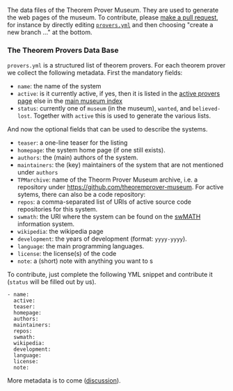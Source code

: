 The data files of the Theorem Prover Museum. They are used to generate the web pages of
the museum. To contribute, please
[make a pull request](https://help.github.com/articles/using-pull-requests), for instance
by directly editing [`provers.yml`](provers.yml) and then choosing "create a new branch
..." at the bottom.

### The Theorem Provers Data Base
`provers.yml` is a structured list of theorem provers. For each theorem prover we collect
the following metadata.  First the mandatory fields:

* `name`: the name of the system
* `active`: is it currently active, if yes, then it is listed in the [active provers page](/active/) else in the [main museum index](/)
* `status`: currently one of `museum` (in the museum), `wanted`, and `believed-lost`. Together with  `active` this is used to generate the various lists.

And now the optional fields that can be used to describe the systems.

* `teaser`: a one-line teaser for the listing 
* `homepage`: the system home page (if one still exists).
* `authors`:  the (main) authors of the system.
* `maintainers`: the (key) maintainers of the system that are not mentioned under `authors`
* `TPMarchive`: name of the Theorm Prover Museum archive, i.e. a repository under
  <https://github.com/theoremprover-museum>. For active sytems, there can also be a code repository: 
* `repos`: a comma-separated list of URIs of active source code repositories for this system. 
* `swmath`: the URI where the system can be found on the [swMATH](http://swmath.org) information  system.
* `wikipedia`: the wikipedia page
* `development`: the years of development (format: `yyyy-yyyy`). 
* `language`: the main programming languages. 
* `license`: the license(s) of the code 
* `note`: a (short) note with anything you want to s

To contribute, just complete the following YML snippet and contribute it (`status` will be
filled out by us).
```
- name: 
  active: 
  teaser: 
  homepage: 
  authors:
  maintainers:
  repos:
  swmath: 
  wikipedia: 
  development:
  language:
  license: 
  note: 
```
More metadata is to come
([discussion](https://github.com/theoremprover-museum/theoremprover-museum.github.io/issues/11)).

